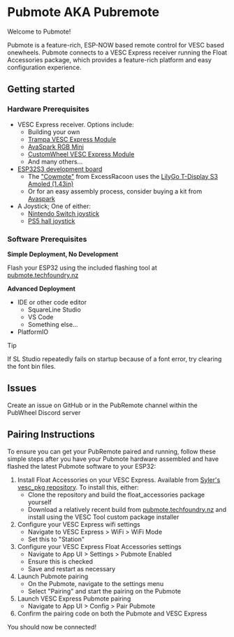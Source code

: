 # Pubmote AKA Pubremote

Welcome to Pubmote!

Pubmote is a feature-rich, ESP-NOW based remote control for VESC based onewheels. Pubmote connects to a VESC Express receiver running the Float Accessories package, which provides a feature-rich platform and easy configuration experience.

## Getting started

### Hardware Prerequisites
- VESC Express receiver. Options include:
  - Building your own
  - [Trampa VESC Express Module](https://trampaboards.com/vesc-express--p-34857.html)
  - [AvaSpark RGB Mini](https://avaspark.com/products/avaspark-rgb-mini)
  - [CustomWheel VESC Express Module](https://customwheel.shop/accesories/vesc-express-module-wifi-bt)
  - And many others...
- [ESP32S3 development board](https://www.waveshare.com/esp32-s3-touch-lcd-1.28.htm)
  - The ["Cowmote"](https://cowpowersystems.com/product/1) from ExcessRacoon uses the [LilyGo T-Display S3 Amoled (1.43in)](https://lilygo.cc/products/t-display-s3-amoled-1-64?variant=44507650556085)
  - Or for an easy assembly process, consider buying a kit from [Avaspark](https://avaspark.com/products/pubmote-dev-kit)
- A Joystick; One of either:
  - [Nintendo Switch joystick](https://vi.aliexpress.com/item/1005006746686389.html)
  - [PS5 hall joystick](https://vi.aliexpress.com/item/1005005916919152.html)

### Software Prerequisites

**Simple Deployment, No Development**

Flash your ESP32 using the included flashing tool at [pubmote.techfoundry.nz](https://pubmote.techfoundry.nz)

**Advanced Deployment**
- IDE or other code editor
  - SquareLine Studio
  - VS Code
  - Something else...
- PlatformIO

> [!TIP]
> If SL Studio repeatedly fails on startup because of a font error, try clearing the font bin files.

## Issues

Create an issue on GitHub or in the PubRemote channel within the PubWheel Discord server

## Pairing Instructions

To ensure you can get your PubRemote paired and running, follow these simple steps after you have your Pubmote hardware assembled and have flashed the latest Pubmote software to your ESP32:

1. Install Float Accessories on your VESC Express. Available from [Syler's vesc_pkg repository](https://github.com/Relys/vesc_pkg). To install this, either:
    - Clone the repository and build the float_accessories package yourself
    - Download a relatively recent build from [pubmote.techfoundry.nz](https://pubmote.techfoundry.nz) and install using the VESC Tool custom package installer
2. Configure your VESC Express wifi settings
    - Navigate to VESC Express > WiFi > WiFi Mode
    - Set this to "Station"
3. Configure your VESC Express Float Accessories settings
    - Navigate to App UI > Settings > Pubmote Enabled
    - Ensure this is checked
    - Save and restart as necessary
4. Launch Pubmote pairing
    - On the Pubmote, navigate to the settings menu
    - Select "Pairing" and start the pairing on the Pubmote
5. Launch VESC Express Pubmote pairing
    - Navigate to App UI > Config > Pair Pubmote
6. Confirm the pairing code on both the Pubmote and VESC Express

You should now be connected!